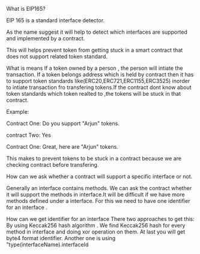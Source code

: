 What is EIP165?

EIP 165 is a standard interface detector.

As the name suggest it will help to detect which interfaces are supported and implemented by a contract.

This will helps prevent token from getting stuck in a smart contract that does not support related token standard.

What is means
 If a token owned by a person , the person will intiate the transaction.
 If a token belongs address which is held by contract then it has to support token standards like(ERC20,ERC721,ERC1155,ERC3525) inorder to intiate transaction fro transfering tokens.If the contract dont know  about token standards which token realted to ,the tokens will be stuck in that contract.

Example:

Contract One: Do you support "Arjun" tokens.

contract Two: Yes

Contract One: Great, here are "Arjun" tokens.

This makes to prevent tokens to be stuck in a contract because we are checking contract before transfering.


How can we ask whether a contract will support a specific interface or not.

Generally an interface contains methods. We can ask the contract whether it will support the methods in interface.It will be difficult if we have more methods defined under a interface.
For this we need to have one identifier for an interface .

How can we get identifier for an interface
There two approaches to get this:
By using Keccak256 hash algorithm . We find Keccak256 hash for every method in interface and doing xor operation on them. At last you will get byte4 format identifier.
Another one is  using  "type(interfaceName).interfaceId
 

 

